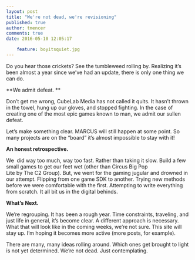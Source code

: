 ```yaml
---
layout: post
title: "We're not dead, we're revisioning"
published: true
author: tmencer
comments: true
date: 2016-05-10 12:05:17

    feature: boyitsquiet.jpg
---
```

Do you hear those crickets? See the tumbleweed rolling by. Realizing it&#8217;s been almost a year since we&#8217;ve had an update, there is only one thing we can do.

**We admit defeat. **

Don&#8217;t get me wrong, CubeLab Media has not called it quits. It hasn&#8217;t thrown in the towel, hung up our gloves, and stopped fighting. In the case of creating one of the most epic games known to man, we admit our sullen defeat.

Let&#8217;s make something clear. MARCUS will still happen at some point. So many projects are on the &#8220;board&#8221; it&#8217;s almost impossible to stay with it!

**An honest retrospective.**

We  did way too much, way too fast. Rather than taking it slow. Build a few small games to get our feet wet (other than Circus Big Pop Lite by The C2 Group). But, we went for the gaming jugular and drowned in our attempt. Flipping from one game SDK to another. Trying new methods before we were comfortable with the first. Attempting to write everything from scratch. It all bit us in the digital behinds.

**What&#8217;s Next.**

We&#8217;re regrouping. It has been a rough year. Time constraints, traveling, and just life in general, it&#8217;s become clear. A different approach is necessary. What that will look like in the coming weeks, we&#8217;re not sure. This site will stay up. I&#8217;m hoping it becomes more active (more posts, for example).

There are many, many ideas rolling around. Which ones get brought to light is not yet determined. We&#8217;re not dead. Just contemplating.
